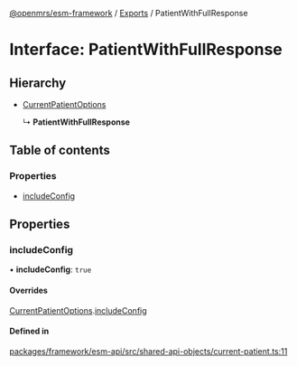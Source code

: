 [@openmrs/esm-framework](../API.md) / [Exports](../modules.md) / PatientWithFullResponse

# Interface: PatientWithFullResponse

## Hierarchy

- [CurrentPatientOptions](currentpatientoptions.md)

  ↳ **PatientWithFullResponse**

## Table of contents

### Properties

- [includeConfig](patientwithfullresponse.md#includeconfig)

## Properties

### includeConfig

• **includeConfig**: ``true``

#### Overrides

[CurrentPatientOptions](currentpatientoptions.md).[includeConfig](currentpatientoptions.md#includeconfig)

#### Defined in

[packages/framework/esm-api/src/shared-api-objects/current-patient.ts:11](https://github.com/openmrs/openmrs-esm-core/blob/master/packages/framework/esm-api/src/shared-api-objects/current-patient.ts#L11)
